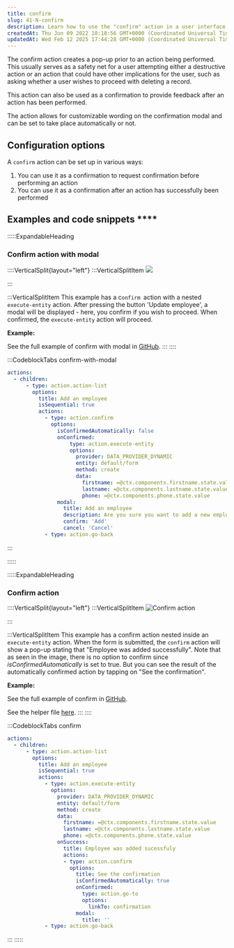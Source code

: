 ```yaml
---
title: confirm
slug: 41-N-confirm
description: Learn how to use the "confirm" action in a user interface to create customizable pop-up messages for safety and feedback purposes. This document includes examples and code snippets for various scenarios, with links to full examples on GitHub and a develop
createdAt: Thu Jun 09 2022 18:18:56 GMT+0000 (Coordinated Universal Time)
updatedAt: Wed Feb 12 2025 17:44:28 GMT+0000 (Coordinated Universal Time)
---
```


The confirm action creates a pop-up prior to an action being performed. This usually serves as a safety net for a user attempting either a destructive action or an action that could have other implications for the user, such as asking whether a user wishes to proceed with deleting a record.&#x20;

This action can also be used as a confirmation to provide feedback after an action has been performed.&#x20;

The action allows for customizable wording on the confirmation modal and can be set to take place automatically or not.&#x20;

## ****Configuration options****

A `confirm` action can be set up in various ways:

1. You can use it as a confirmation to request confirmation before performing an action
2. You can use it as a confirmation after an action has successfully been performed

## Examples and code snippets ****

:::::ExpandableHeading
### Confirm action with modal



::::VerticalSplit{layout="left"}
:::VerticalSplitItem
![](https://archbee-image-uploads.s3.amazonaws.com/x7vdIDH6-ScTprfmi2XXX/QCU14bRGTq8hi9CRQMjJC_con-hiphone13blueportrait.png)

&#x20;
:::

:::VerticalSplitItem
This example has a c`onfirm `action with a nested `execute-entity` action. After pressing the button 'Update employee', a modal will be displayed - here, you confirm if you wish to proceed. When confirmed, the `execute-entity` action will proceed.

**Example:**

See the full example of confirm with modal in <a href="https://github.com/jigx-com/jigx-samples/blob/main/quickstart/jigx-samples/jigs/actions/confirm/confirm-with-modal.jigx" target="_blank">GitHub</a>.&#x20;
:::
::::

:::CodeblockTabs
confirm-with-modal

```yaml
actions:
  - children:
      - type: action.action-list
        options:
          title: Add an employee
          isSequential: true
          actions: 
            - type: action.confirm
              options:
                isConfirmedAutomatically: false
                onConfirmed: 
                    type: action.execute-entity
                    options:
                      provider: DATA_PROVIDER_DYNAMIC
                      entity: default/form
                      method: create
                      data:
                        firstname: =@ctx.components.firstname.state.value
                        lastname: =@ctx.components.lastname.state.value
                        phone: =@ctx.components.phone.state.value 
                modal:
                  title: Add an employee
                  description: Are you sure you want to add a new employee?
                  confirm: 'Add'
                  cancel: 'Cancel'
            - type: action.go-back      
```
:::


:::::

:::::ExpandableHeading
### Confirm action&#x20;

::::VerticalSplit{layout="left"}
:::VerticalSplitItem
![Confirm action](https://archbee-image-uploads.s3.amazonaws.com/x7vdIDH6-ScTprfmi2XXX/DIJdtpUUQiTJCb7aHzUht_img9732iphone13blueportrait.png "Confirm action")


:::

:::VerticalSplitItem
This example has a confirm action nested inside an `execute-entity` action. When the form is submitted, the `confirm` action will show a pop-up stating that "Employee was added successfully". Note that as seen in the image, there is no option to confirm since *isConfirmedAutomatically* is set to true. But you can see the result of the automatically confirmed action by tapping on "See the confirmation".

**Example:**

See the full example of confirm in <a href="https://github.com/jigx-com/jigx-samples/blob/main/quickstart/jigx-samples/jigs/jigx-actions/confirm/confirm.jigx" target="_blank">GitHub</a>. &#x20;

See the helper file <a href="https://github.com/jigx-com/jigx-samples/blob/main/quickstart/jigx-samples/jigs/jigx-actions/confirm/confirmation.jigx" target="_blank">here</a>.
:::
::::

:::CodeblockTabs
confirm

```yaml
actions:
  - children:
      - type: action.action-list
        options:
          title: Add an employee
          isSequential: true
          actions:
            - type: action.execute-entity
              options:
                provider: DATA_PROVIDER_DYNAMIC
                entity: default/form
                method: create
                data:
                  firstname: =@ctx.components.firstname.state.value
                  lastname: =@ctx.components.lastname.state.value
                  phone: =@ctx.components.phone.state.value
                onSuccess: 
                  title: Employee was added sucessfuly
                  actions:
                  - type: action.confirm
                    options:
                      title: See the confirmation
                      isConfirmedAutomatically: true
                      onConfirmed: 
                        type: action.go-to
                        options:
                          linkTo: confirmation
                      modal:
                        title: ''
            - type: action.go-back
```
:::
:::::


